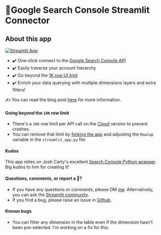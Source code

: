 
#  🎈Google Search Console Streamlit Connector


## About this app

[![Streamlit App](https://static.streamlit.io/badges/streamlit_badge_black_white.svg)](https://search-console-connector.streamlitapp.com/)

   * ✔️ One-click connect to the [Google Search Console API](https://developers.google.com/webmaster-tools)
   * ✔️ Easily traverse your account hierarchy
   * ✔️ Go beyond the [1K row UI limit](https://www.gsqi.com/marketing-blog/how-to-bulk-export-search-features-from-gsc/)
   * ✔️ Enrich your data querying with multiple dimensions layers and extra filters!

✍️ You can read the blog post [here](https://blog.streamlit.io/p/e89fd54e-e6cd-4e00-8a59-39e87536b260/) for more information.

#### Going beyond the `10K` row limit

   * There's a `10K` row limit per API call on the [Cloud](https://streamlit.io/cloud) version to prevent crashes.
   * You can remove that limit by [forking the app](https://github.com/CharlyWargnier/google-search-console-connector) and adjusting the `RowCap` variable in the `streamlit_app.py` file

#### Kudos

This app relies on Josh Carty's excellent [Search Console Python wrapper](https://github.com/joshcarty/google-searchconsole). Big kudos to him for creating it!

#### Questions, comments, or report a 🐛?

   * If you have any questions or comments, please DM [me](https://twitter.com/DataChaz). Alternatively, you can ask the [Streamlit community](https://discuss.streamlit.io).
   * If you find a bug, please raise an issue in [Github](https://github.com/CharlyWargnier/google-search-console-connector/pulls).

#### Known bugs
   * You can filter any dimension in the table even if the dimension hasn't been pre-selected. I'm working on a fix for this.
  
